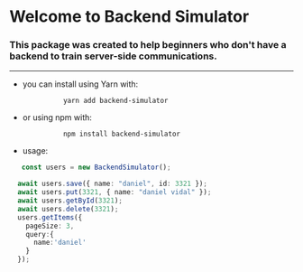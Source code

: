 

# Welcome to Backend Simulator

<h3>This package was created to help beginners who don't have a backend to train server-side communications. </h3>


---
* you can install using Yarn with:

				yarn add backend-simulator

* or using npm with:

				npm install backend-simulator


* usage:

```typescript
   const users = new BackendSimulator();

  await users.save({ name: "daniel", id: 3321 });
  await users.put(3321, { name: "daniel vidal" });
  await users.getById(3321);
  await users.delete(3321);
  users.getItems({
    pageSize: 3,
    query:{
      name:'daniel'
    }
  });
```


